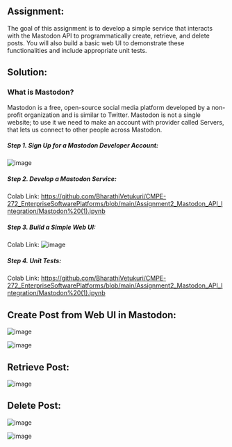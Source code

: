 ## Assignment:
The goal of this assignment is to develop a simple service that interacts with the Mastodon API to programmatically create, retrieve, and delete posts. You will also build a basic web UI to demonstrate these functionalities and include appropriate unit tests.
## Solution:
### What is Mastodon?
Mastodon is a free, open-source social media platform developed by a non-profit organization and is similar to Twitter. Mastodon is not a single website; to use it we need to make an account with provider called Servers, that lets us connect to other people across Mastodon.

##### Step 1. Sign Up for a Mastodon Developer Account:
![image](https://github.com/user-attachments/assets/d5569fc1-4174-4769-b5c4-5b6069078535) 

##### Step 2. Develop a Mastodon Service:
Colab Link: https://github.com/BharathiVetukuri/CMPE-272_EnterpriseSoftwarePlatforms/blob/main/Assignment2_Mastodon_API_Integration/Mastodon%20(1).ipynb

##### Step 3. Build a Simple Web UI:
Colab Link: 
![image](https://github.com/user-attachments/assets/d26847de-ac35-4387-bc7e-fba4a5adb266) 

##### Step 4. Unit Tests:
Colab Link: https://github.com/BharathiVetukuri/CMPE-272_EnterpriseSoftwarePlatforms/blob/main/Assignment2_Mastodon_API_Integration/Mastodon%20(1).ipynb

## Create Post from Web UI in Mastodon:

![image](https://github.com/user-attachments/assets/500bd7bd-de04-462a-927e-f2e2239a7a5c) 

![image](https://github.com/user-attachments/assets/ded8bd12-54a5-4734-a14a-81e4c9831d5e) 

## Retrieve Post:

![image](https://github.com/user-attachments/assets/1c6e6fbd-2b4d-4b54-90fd-102d7aaa6c2d) 

## Delete Post:

![image](https://github.com/user-attachments/assets/79ec3001-305e-4375-9c68-c08e75efa905) 

![image](https://github.com/user-attachments/assets/c8fb9355-c655-47ff-b816-0bb8b050dd2f)




